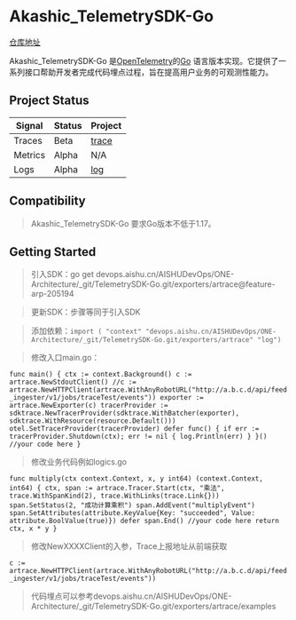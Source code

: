 # Akashic_TelemetrySDK-Go

[仓库地址](https://devops.aishu.cn/AISHUDevOps/AnyRobot/_git/Akashic_TelemetrySDK-Go?path=%2F&version=GBfeature-arp-205194&_a=contents)

Akashic_TelemetrySDK-Go 是[OpenTelemetry](https://opentelemetry.io/)的[Go](https://golang.org/)
语言版本实现。它提供了一系列接口帮助开发者完成代码埋点过程，旨在提高用户业务的可观测性能力。

## Project Status

| Signal  | Status | Project                                                                                                                                                 |
|---------|--------|---------------------------------------------------------------------------------------------------------------------------------------------------------|
| Traces  | Beta   | [trace](https://devops.aishu.cn/AISHUDevOps/AnyRobot/_git/Akashic_TelemetrySDK-Go?version=GBfeature-arp-205194&_a=contents&path=%2Fexporters%2Fartrace) |
| Metrics | Alpha  | N/A                                                                                                                                                     |
| Logs    | Alpha  | [log](https://devops.aishu.cn/AISHUDevOps/AnyRobot/_git/Akashic_TelemetrySDK-Go?version=GBfeature-arp-205194&_a=contents&path=%2Fspan)                  |

## Compatibility

> Akashic_TelemetrySDK-Go 要求Go版本不低于1.17。

## Getting Started

> 引入SDK：go get devops.aishu.cn/AISHUDevOps/ONE-Architecture/_git/TelemetrySDK-Go.git/exporters/artrace@feature-arp-205194

> 更新SDK：步骤等同于引入SDK

> 添加依赖：`import (
"context"
"devops.aishu.cn/AISHUDevOps/ONE-Architecture/_git/TelemetrySDK-Go.git/exporters/artrace"
"log")`

> 修改入口main.go：

`
func main() {
ctx := context.Background()
c := artrace.NewStdoutClient()
//c := artrace.NewHTTPClient(artrace.WithAnyRobotURL("http://a.b.c.d/api/feed_ingester/v1/jobs/traceTest/events"))
exporter := artrace.NewExporter(c)
tracerProvider := sdktrace.NewTracerProvider(sdktrace.WithBatcher(exporter), sdktrace.WithResource(resource.Default()))
otel.SetTracerProvider(tracerProvider)
defer func() {
if err := tracerProvider.Shutdown(ctx); err != nil {
log.Println(err)
}
}()
//your code here }
`

> 修改业务代码例如logics.go

`
func multiply(ctx context.Context, x, y int64) (context.Context, int64) {
ctx, span := artrace.Tracer.Start(ctx, "乘法", trace.WithSpanKind(2), trace.WithLinks(trace.Link{}))
span.SetStatus(2, "成功计算乘积")
span.AddEvent("multiplyEvent")
span.SetAttributes(attribute.KeyValue{Key: "succeeded", Value: attribute.BoolValue(true)})
defer span.End()
//your code here
return ctx, x * y
}
`

> 修改NewXXXXClient的入参，Trace上报地址从前端获取

`
c := artrace.NewHTTPClient(artrace.WithAnyRobotURL("http://a.b.c.d/api/feed_ingester/v1/jobs/traceTest/events"))
`

> 代码埋点可以参考devops.aishu.cn/AISHUDevOps/ONE-Architecture/_git/TelemetrySDK-Go.git/exporters/artrace/examples